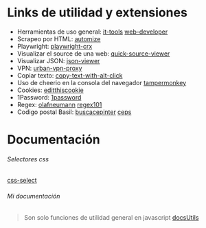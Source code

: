 # Links de utilidad y extensiones
- Herramientas de uso general:
[it-tools](https://chromewebstore.google.com/detail/it-tools/ehbfkcepbjbhjiilmhnjcomjegnpcjoc "it-tools")
[web-developer](https://chromewebstore.google.com/detail/web-developer/bfbameneiokkgbdmiekhjnmfkcnldhhm "web-developer")
- Scrapeo por HTML:
[automize](https://chromewebstore.google.com/detail/automize-testingscraping/iebfoaldapgggcpjialmbnhcendcnkpi "automize")
- Playwright:
[playwright-crx](https://chromewebstore.google.com/detail/playwright-crx/jambeljnbnfbkcpnoiaedcabbgmnnlcd "playwright")
- Visualizar el source de una web:
[quick-source-viewer](https://chromewebstore.google.com/detail/quick-source-viewer/cfmcghennfbpmhemnnfjhkdmnbidpanb "quick-source-viewer")
- Visualizar JSON:
[json-viewer](https://chromewebstore.google.com/detail/json-viewer/gbmdgpbipfallnflgajpaliibnhdgobh "json-viewer")
- VPN:
[urban-vpn-proxy](https://chromewebstore.google.com/detail/urban-vpn-proxy/eppiocemhmnlbhjplcgkofciiegomcon "urban-vpn-proxy")
- Copiar texto:
[copy-text-with-alt-click](https://chromewebstore.google.com/detail/copy-text-with-alt-click/obhagoegpnbklgknnmbglghkfdidegkl "copy-text-with-alt-click")
- Uso de cheerio en la consola del navegador
[tampermonkey](https://chromewebstore.google.com/detail/tampermonkey/dhdgffkkebhmkfjojejmpbldmpobfkfo "tampermonkey")
- Cookies:
[editthiscookie](https://chromewebstore.google.com/detail/editthiscookie/fngmhnnpilhplaeedifhccceomclgfbg "editthiscookie")
- 1Password:
[1password](https://chromewebstore.google.com/detail/1password-%E2%80%93-password-mana/aeblfdkhhhdcdjpifhhbdiojplfjncoa "1password")
- Regex:
[olafneumann](https://regex-generator.olafneumann.org/ "olafneumann")
[regex101](https://regex101.com/ "regex101")
- Codigo postal Basil:
[buscacepinter](https://buscacepinter.correios.com.br/app/endereco/index.php?t "buscacepinter")
[ceps](https://ceps.io/ "ceps")
# Documentación
###### Selectores css
[css-select](https://github.com/fb55/css-select/blob/master/README.md#supported-selectors "css-select")
###### Mi documentación
> Son solo funciones de utilidad general en javascript
[docsUtils](https://github.com/xdany01/docsUtils/releases "docsUtils")
